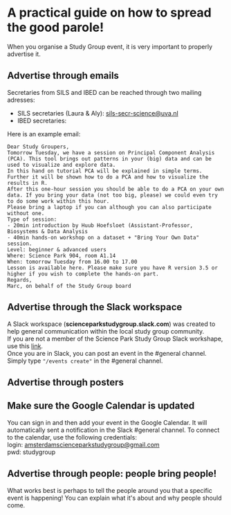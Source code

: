 # A practical guide on how to spread the good parole!
When you organise a Study Group event, it is very important to properly advertise it.

## Advertise through emails  
Secretaries from SILS and IBED can be reached through two mailing adresses:
- SILS secretaries (Laura & Aly): sils-secr-science@uva.nl
- IBED secretaries: 

Here is an example email:    
```
Dear Study Groupers,
Tomorrow Tuesday, we have a session on Principal Component Analysis (PCA). This tool brings out patterns in your (big) data and can be used to visualize and explore data.     
In this hand on tutorial PCA will be explained in simple terms. Further it will be shown how to do a PCA and how to visualize the results in R.  
After this one-hour session you should be able to do a PCA on your own data. If you bring your data (not too big, please) we could even try to do some work within this hour.    
Please bring a laptop if you can although you can also participate without one.  
Type of session:  
- 20min introduction by Huub Hoefsloet (Assistant-Professor, Biosystems & Data Analysis
- 40min hands-on workshop on a dataset + "Bring Your Own Data" session.  
Level: beginner & advanced users  
Where: Science Park 904, room A1.14  
When: tomorrow Tuesday from 16.00 to 17.00    
Lesson is available here. Please make sure you have R version 3.5 or higher if you wish to complete the hands-on part.  
Regards,  
Marc, on behalf of the Study Group board
```

## Advertise through the Slack workspace
A Slack workspace (__scienceparkstudygroup.slack.com__) was created to help general communication within the local study group community.  
If you are not a member of the Science Park Study Group Slack workshape, use this [link](https://scienceparkstudygroup.slack.com/join/signup "Join the Slack workspace").  
Once you are in Slack, you can post an event in the #general channel. Simply type `"/events create"` in the #general channel. 

## Advertise through posters


## Make sure the Google Calendar is updated
You can sign in and then add your event in the Google Calendar. It will automatically sent a notification in the Slack #general channel.
To connect to the calendar, use the following credentials:  
login: amsterdamscienceparkstudygroup@gmail.com    
pwd: studygroup

## Advertise through people: people bring people!
What works best is perhaps to tell the people around you that a specific event is happening! You can explain what it's about and why people should come.  
